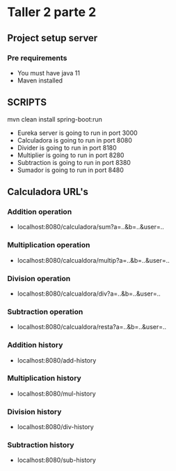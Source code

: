 # Taller 2 parte 2

## Project setup server

### Pre requirements
* You must have java 11 
* Maven installed

## SCRIPTS 

mvn clean install spring-boot:run

* Eureka server is going to run in port 3000<br/>
* Calculadora is going to run in port 8080<br/>
* Divider is going to run in port 8180<br/>
* Multiplier is going to run in port 8280<br/>
* Subtraction is going to run in port 8380<br/>
* Sumador is going to run in port 8480<br/>


## Calculadora URL's
### Addition operation
* localhost:8080/calculadora/sum?a=..&b=..&user=..
### Multiplication operation
* localhost:8080/calcualdora/multip?a=..&b=..&user=..
### Division operation
* localhost:8080/calcualdora/div?a=..&b=..&user=..
### Subtraction operation
* localhost:8080/calcualdora/resta?a=..&b=..&user=..
### Addition history
* localhost:8080/add-history

### Multiplication history
* localhost:8080/mul-history

### Division history
* localhost:8080/div-history

### Subtraction history
* localhost:8080/sub-history
